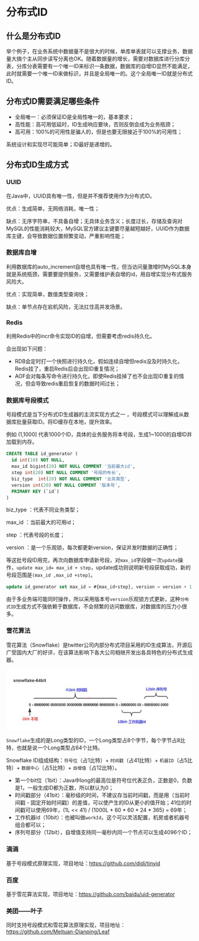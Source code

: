 # 分布式ID

## 什么是分布式ID

举个例子，在业务系统中数据量不是很大的时候，单库单表就可以支撑业务，数据量大搞个主从同步读写分离也OK。随着数据量的增长，需要对数据库进行分库分表，分库分表需要有一个唯一ID来标识一条数据，数据库的自增ID显然不能满足，此时就需要一个唯一ID来做标识，并且是全局唯一的。这个全局唯一ID就是分布式ID。

## 分布式ID需要满足哪些条件

- 全局唯一：必须保证ID是全局性唯一的，基本要求；
- 高性能：高可用低延时，ID生成响应要块，否则反倒会成为业务瓶颈；
- 高可用：100%的可用性是骗人的，但是也要无限接近于100%的可用性；

系统设计和实现尽可能简单；ID最好是递增的。

## 分布式ID生成方式

### UUID

在Java中，UUID具有唯一性，但是并不推荐使用作为分布式ID。

优点：生成简单，无网络消耗，唯一性；

缺点：无序字符串，不具备自增；无具体业务含义；长度过长，存储及查询对MySQL的性能消耗较大，MySQL官方建议主键要尽量越短越好，UUID作为数据库主键，会导致数据位置频繁变动，严重影响性能；

### 数据库自增

利用数据库的auto_increment自增也具有唯一性，但当访问量激增时MySQL本身就是系统瓶颈，需要要提供服务，又需要维护表自增的id，用自增实现分布式服务风险大。

优点：实现简单，数值类型查询快；

缺点：单节点存在宕机风险，无法扛住高并发场景。

### Redis

利用Redis中的incr命令实现ID的自增，但需要考虑redis持久化。

会出现如下问题：

- RDB会定时打一个快照进行持久化，假如连续自增但redis没及时持久化，Redis挂了，重启Redis后会出现ID重复情况；
- AOF会对每条写命令进行持久化，即使Redis挂掉了也不会出现ID重复的情况，但会导致redis重启恢复的数据时间过长；



### 数据库号段模式

号段模式是当下分布式ID生成器的主流实现方式之一 ，号段模式可以理解成从数据库批量获取ID。将ID缓存在本地，提升效率。



例如 (1,1000] 代表1000个ID，具体的业务服务将本号段，生成1~1000的自增ID并加载到内存。

```sql
CREATE TABLE id_generator (
  id int(10) NOT NULL,
  max_id bigint(20) NOT NULL COMMENT '当前最大id',
  step int(20) NOT NULL COMMENT '号段的布长',
  biz_type	int(20) NOT NULL COMMENT '业务类型',
  version int(20) NOT NULL COMMENT '版本号',
  PRIMARY KEY (`id`)
) 
```

biz_type ：代表不同业务类型；

max_id ：当前最大的可用id；

step ：代表号段的长度；

version ：是一个乐观锁，每次都更新version，保证并发时数据的正确性；



等这批号段ID用完，再次向数据库申请新号段，对`max_id`字段做一次`update`操作，`update max_id= max_id + step`，update成功则说明新号段获取成功，新的号段范围是`(max_id ,max_id +step]`。



```sql
update id_generator set max_id = #{max_id+step}, version = version + 1 where version = # {version} and biz_type = XXX
```

由于多业务端可能同时操作，所以采用版本号`version`乐观锁方式更新，这种`分布式ID`生成方式不强依赖于数据库，不会频繁的访问数据库，对数据库的压力小很多。



### 雪花算法

雪花算法（Snowflake）是twitter公司内部分布式项目采用的ID生成算法，开源后广受国内大厂的好评，在该算法影响下各大公司相继开发出各具特色的分布式生成器。

![image-20210719224455044](asserts/image-20210719224455044.png)

`Snowflake`生成的是Long类型的ID，一个Long类型占8个字节，每个字节占8比特，也就是说一个Long类型占64个比特。

Snowflake ID组成结构：`符号位`（占1比特）+ `时间戳`（占41比特）+ `机器ID`（占5比特）+ `数据中心`（占5比特）+ `自增值`（占12比特）。

- 第一个bit位（1bit）：Java中long的最高位是符号位代表正负，正数是0，负数是1，一般生成ID都为正数，所以默认为0；
- 时间戳部分（41bit）：毫秒级的时间，不建议存当前时间戳，而是用（当前时间戳 - 固定开始时间戳）的差值，可以使产生的ID从更小的值开始；41位的时间戳可以使用69年，(1L << 41) / (1000L * 60 * 60 * 24 * 365) = 69年；
- 工作机器id（10bit）：也被叫做`workId`，这个可以灵活配置，机房或者机器号组合都可以；
- 序列号部分（12bit），自增值支持同一毫秒内同一个节点可以生成4096个ID；

### 滴滴

基于号段模式原理实现，项目地址：https://github.com/didi/tinyid

### 百度

基于雪花算法实现，项目地址：https://github.com/baidu/uid-generator

### 美团——叶子

同时支持号段模式和雪花算法原理实现，项目地址：https://github.com/Meituan-Dianping/Leaf